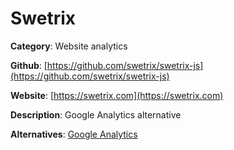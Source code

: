
# Swetrix

**Category**: Website analytics

**Github**: [https://github.com/swetrix/swetrix-js](https://github.com/swetrix/swetrix-js)

**Website**: [https://swetrix.com](https://swetrix.com)

**Description**:
Google Analytics alternative

**Alternatives**: [Google Analytics](https://analytics.google.com/)
